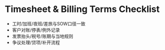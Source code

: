 # Timesheet & Billing Terms Checklist

- 工时/加班/夜班/差旅与SOW口径一致
- 客户对账/停表/例外记录
- 发票抬头/税号/账期与当地规则
- 争议处理/贷项/补开流程
